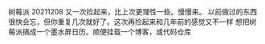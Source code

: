 树莓派
20211208 
又一次捡起来，比上次更理性一些。慢慢来。
以前做过的东西很快会忘，但你重复几次就好了。这次再捡起来和几年前的感觉又不一样
想把树莓派搞成一个墨水屏日历。顺便挂载一个博客，或代码仓库